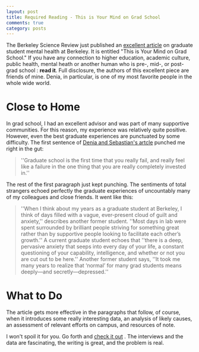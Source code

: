 ```yaml
---
layout: post
title: Required Reading - This is Your Mind on Grad School
comments: true
category: posts
---
```



The Berkeley Science Review just published an [excellent 
article](http://sciencereview.berkeley.edu/article/mind-grad-school/ "This is 
Your Mind on Grad School") on graduate student mental health at Berkeley. It is 
entitled "This is Your Mind on Grad School." If you have any connection to 
higher education, academic culture, public health, mental heath or another human 
who is pre-, mid-, or post- grad school : **read it**. Full disclosure, the 
authors of this excellent piece are friends of mine. Denia, in particular, is 
one of my most favorite people in the whole wide world. 

# Close to Home

In grad school, I had an excellent advisor and was part of many supportive 
communities. For this reason, my experience was relatively quite positive. 
However, even the best graduate experiences are punctuated by some difficulty. 
The first sentence of [Denia and Sebastian's 
artcle](http://sciencereview.berkeley.edu/article/mind-grad-school/ "This is 
Your Mind on Grad School") punched me right in the gut: 

> ''Graduate school is the first time that you really fail, and really feel like a 
> failure in the one thing that you are really completely invested in.'' 

The rest of the first paragraph just kept punching. The sentiments of total 
strangers echoed perfectly the graduate  experiences of uncountably many of my 
colleagues and close friends. It went like this: 

> ''When I think about my  years as a graduate student at Berkeley, I think of 
> days filled with a vague, ever-present cloud of guilt and anxiety,'' describes 
> another former student.  ''Most days in lab were spent surrounded by brilliant 
> people striving for something great rather than by supportive people looking 
> to facilitate each other’s growth.'' A current graduate student echoes that 
> ''there is a deep, pervasive anxiety that seeps into every day of your life, a 
> constant questioning of your capability, intelligence, and whether or not you 
> are cut out to be here.'' Another former student says, ''It took me many years 
> to realize that ‘normal’ for many grad students means deeply—and 
> secretly—depressed.''

# What to Do

The article gets more effective in the paragraphs that follow, of course, when 
it introduces some really interesting data, an analysis of likely causes, an 
assessment of relevant efforts on campus, and resources of note. 

I won't spoil it for you. Go forth and [check it 
out](http://sciencereview.berkeley.edu/article/mind-grad-school/ "Your Mind on 
Grad School") . The interviews and the data are fascinating, the writing is 
great, and the problem is real. 
